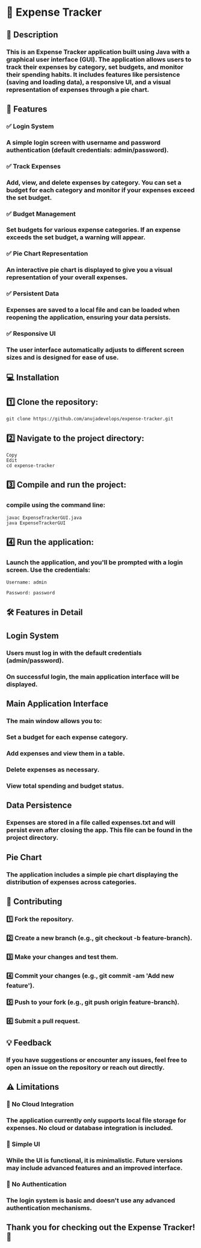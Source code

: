 # 📌 Expense Tracker
## 📜 Description
### This is an Expense Tracker application built using Java with a graphical user interface (GUI). The application allows users to track their expenses by category, set budgets, and monitor their spending habits. It includes features like persistence (saving and loading data), a responsive UI, and a visual representation of expenses through a pie chart.

## 🚀 Features
### ✅ Login System
### A simple login screen with username and password authentication (default credentials: admin/password).

### ✅ Track Expenses
### Add, view, and delete expenses by category. You can set a budget for each category and monitor if your expenses exceed the set budget.

### ✅ Budget Management
### Set budgets for various expense categories. If an expense exceeds the set budget, a warning will appear.

### ✅ Pie Chart Representation
### An interactive pie chart is displayed to give you a visual representation of your overall expenses.

### ✅ Persistent Data
### Expenses are saved to a local file and can be loaded when reopening the application, ensuring your data persists.

### ✅ Responsive UI
### The user interface automatically adjusts to different screen sizes and is designed for ease of use.

## 💻 Installation
## 1️⃣ Clone the repository:
```
git clone https://github.com/anujadevelops/expense-tracker.git
```
## 2️⃣ Navigate to the project directory:
``` 
Copy
Edit
cd expense-tracker
```
## 3️⃣ Compile and run the project:

### compile using the command line:
```
javac ExpenseTrackerGUI.java
java ExpenseTrackerGUI
```
## 4️⃣ Run the application:

### Launch the application, and you'll be prompted with a login screen. Use the credentials:
```
Username: admin

Password: password
```
## 🛠️ Features in Detail
## Login System
### Users must log in with the default credentials (admin/password).

### On successful login, the main application interface will be displayed.

## Main Application Interface
### The main window allows you to:

### Set a budget for each expense category.

### Add expenses and view them in a table.

### Delete expenses as necessary.

### View total spending and budget status.

##  Data Persistence
### Expenses are stored in a file called expenses.txt and will persist even after closing the app. This file can be found in the project directory.

## Pie Chart
### The application includes a simple pie chart displaying the distribution of expenses across categories.

## 🤝 Contributing
### 1️⃣ Fork the repository.
### 2️⃣ Create a new branch (e.g., git checkout -b feature-branch).
### 3️⃣ Make your changes and test them.
### 4️⃣ Commit your changes (e.g., git commit -am 'Add new feature').
### 5️⃣ Push to your fork (e.g., git push origin feature-branch).
### 6️⃣ Submit a pull request.
## 💡 Feedback
### If you have suggestions or encounter any issues, feel free to open an issue on the repository or reach out directly.

## ⚠️ Limitations
### 🔹 No Cloud Integration
### The application currently only supports local file storage for expenses. No cloud or database integration is included.

### 🔹 Simple UI
### While the UI is functional, it is minimalistic. Future versions may include advanced features and an improved interface.

### 🔹 No Authentication
### The login system is basic and doesn't use any advanced authentication mechanisms.

## Thank you for checking out the Expense Tracker! 🎉
